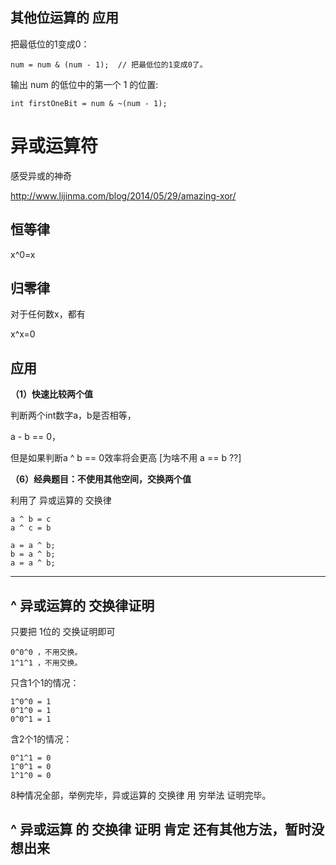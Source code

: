
## 其他位运算的 应用

把最低位的1变成0：

	num = num & (num - 1);  // 把最低位的1变成0了。

输出 num 的低位中的第一个 1 的位置:
	
	int firstOneBit = num & ~(num - 1);



# 异或运算符

感受异或的神奇
>
http://www.lijinma.com/blog/2014/05/29/amazing-xor/

## 恒等律

x^0=x

## 归零律

对于任何数x，都有

x^x=0

## 应用

**（1）快速比较两个值**

判断两个int数字a，b是否相等，

a - b == 0，

但是如果判断a ^ b == 0效率将会更高 [为啥不用 a == b ??]

**（6）经典题目：不使用其他空间，交换两个值**

利用了 异或运算的 交换律

	a ^ b = c
	a ^ c = b

	a = a ^ b;
	b = a ^ b;
	a = a ^ b;

---

## ^ 异或运算的 交换律证明

只要把 1位的 交换证明即可

	0^0^0 ，不用交换。
	1^1^1 ，不用交换。

只含1个1的情况：

	1^0^0 = 1
	0^1^0 = 1
	0^0^1 = 1

含2个1的情况：

	0^1^1 = 0
	1^0^1 = 0
	1^1^0 = 0

8种情况全部，举例完毕，异或运算的 交换律 用 穷举法 证明完毕。

## ^ 异或运算 的 交换律 证明 肯定 还有其他方法，暂时没想出来


